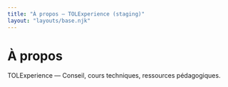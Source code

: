```yaml
---
title: "À propos — TOLExperience (staging)"
layout: "layouts/base.njk"
---
```

# À propos

TOLExperience — Conseil, cours techniques, ressources pédagogiques.

